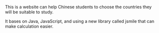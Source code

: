 This is a website can help Chinese students to choose the countries they will be suitable to study.

It bases on Java, JavaScript, and using a new library called jsmile that can make calculation easier.

